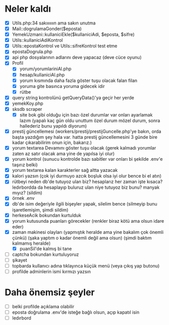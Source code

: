 # Neler kaldı
- [X] Utils.php:34 sakııııııın ama sakın unutma
- [X] Mail::dogrulamaGonder($eposta)
- [X] YemekUzmani::kullaniciEkle($kullaniciAdi, $eposta, $sifre)
- [X] Utils::kullaniciAdiKontrol
- [X] Utils::epostaKontrol ve Utils::sifreKontrol test etme
- [X] epostaDogrula.php
- [X] api php dosyalarının adlarını deve yapacaz (deve cüce oyunu)
- [X] Profil
    - [X] yorum/yorumlariniAl.php
    - [X] hesap/kullaniciAl.php
    - [X] yorum kısmında daha fazla göster tuşu olacak falan filan
    - [X] yoruma gite basınca yoruma gidecek idir
    - [X] rütbe
- [X] query string kontrolünü getQueryData()'ya geçir her yerde
- [X] yemekKoy.php
- [X] sksdb scraper
    - [X] site bok gibi olduğu için bazı özel durumlar var onları ayarlamak lazım (yapalı kaç gün oldu unuttum özel durum mözel durum, sonra hallederiz bunu yapıldı diyorum)
- [X] prestij güncellemesi (workers/prestij/prestijGuncelle.php'ye bakın, orda başta yazdığım şey hala var. hatta prestij güncellemesini 3 günde bire kadar çıkarabilirim onun için, bakarız.)
- [X] yorum textarea Devamını göster tuşu olacak (gerek kalmadı yorumlar zaten az satır olacak ama yine de yapılsa iyi olur)
- [X] yorum kontrol (sunucu kontrolde bazı sabitler var onları bi şekilde .env'e taşırız belki)
- [X] yorum textarea kalan karakterler sağ altta yazacak
- [X] kalori yazsın (çok iyi durmuyo azcık boşluk olsa iyi olur bence bi el atın)
- [X] rütbeyi neden db'de tutuyoz ulan biz? hesaplarız her zaman işte kısaca? ledırbordda da hesaplayıp buluruz ulan niye tutuyoz biz bunu? manyak mıyız? (sildim)
- [X] örnek .env
- [X] db'de isim değeriyle ilgili bişeyler yapak, silelim bence (silmeyip bunu işaretlemişim, şimdi sildim)
- [X] herkeseAcik bokundan kurtulduk
- [X] yorum kutusunda puanları görecekler (renkler biraz kötü ama olsun idare eder)
- [X] zaman makinesi olayları (yapmıştık heralde ama yine bakalım çok önemli çünkü) (şaka yaptım o kadar önemli değil ama olsun) (şimdi baktım kalmamış heralde)
    - [X] puanSil'de kalmış bi tane
- [ ] captcha bokundan kurtuluyoruz
- [ ] şikayet
- [ ] topbarda kullanıcı adına tıklayınca küçük menü (veya çıkış yap butonu)
- [ ] profilde adminlerin ismi kırmızı yazsın

# Daha önemsiz şeyler
- [ ] belki profilde açıklama olabilir
- [ ] eposta doğrulama .env'de isteğe bağlı olsun, açıp kapatıl isin
- [ ] ledırbord